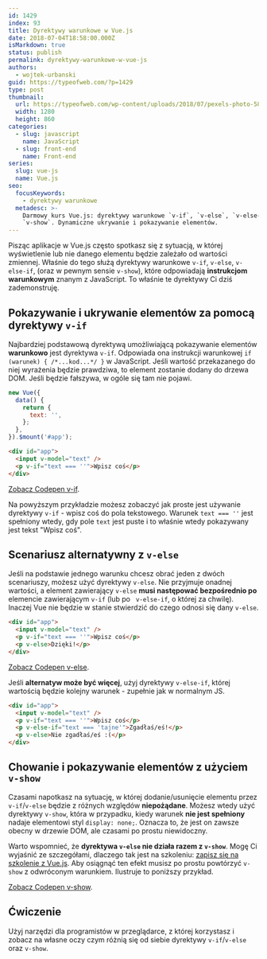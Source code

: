 ```yaml
---
id: 1429
index: 93
title: Dyrektywy warunkowe w Vue.js
date: 2018-07-04T18:58:00.000Z
isMarkdown: true
status: publish
permalink: dyrektywy-warunkowe-w-vue-js
authors:
  - wojtek-urbanski
guid: https://typeofweb.com/?p=1429
type: post
thumbnail:
  url: https://typeofweb.com/wp-content/uploads/2018/07/pexels-photo-581669.jpeg
  width: 1280
  height: 860
categories:
  - slug: javascript
    name: JavaScript
  - slug: front-end
    name: Front-end
series:
  slug: vue-js
  name: Vue.js
seo:
  focusKeywords:
    - dyrektywy warunkowe
  metadesc: >-
    Darmowy kurs Vue.js: dyrektywy warunkowe `v-if`, `v-else`, `v-else-if` oraz
    `v-show`. Dynamiczne ukrywanie i pokazywanie elementów.
---
```


Pisząc aplikacje w Vue.js często spotkasz się z sytuacją, w której wyświetlenie lub nie danego elementu będzie zależało od wartości zmiennej. Właśnie do tego służą dyrektywy warunkowe `v-if`, `v-else`, `v-else-if`, (oraz w pewnym sensie `v-show`), które odpowiadają **instrukcjom warunkowym** znanym z JavaScript. To właśnie te dyrektywy Ci dziś zademonstruję.

## Pokazywanie i ukrywanie elementów za pomocą dyrektywy `v-if`

Najbardziej podstawową dyrektywą umożliwiającą pokazywanie elementów **warunkowo** jest dyrektywa `v-if`. Odpowiada ona instrukcji warunkowej `if (warunek) { /*...kod...*/ }` w JavaScript. Jeśli wartość przekazanego do niej wyrażenia będzie prawdziwa, to element zostanie dodany do drzewa DOM. Jeśli będzie fałszywa, w ogóle się tam nie pojawi.

```javascript
new Vue({
  data() {
    return {
      text: '',
    };
  },
}).$mount('#app');
```

```html
<div id="app">
  <input v-model="text" />
  <p v-if="text === ''">Wpisz coś</p>
</div>
```

<CodepenWidget height="265" themeId="0" slugHash="MGYZyL" defaultTab="result" user="wojtiku" embedVersion="2" penTitle="v-if">
<a href="http://codepen.io/wojtiku/pen/MGYZyL/">Zobacz Codepen v-if</a>.
</CodepenWidget>

Na powyższym przykładzie możesz zobaczyć jak proste jest używanie dyrektywy `v-if` - wpisz coś do pola tekstowego. Warunek `text === ''` jest spełniony wtedy, gdy pole `text` jest puste i to właśnie wtedy pokazywany jest tekst "Wpisz coś".

## Scenariusz alternatywny z `v-else`

Jeśli na podstawie jednego warunku chcesz obrać jeden z dwóch scenariuszy, możesz użyć dyrektywy `v-else`. Nie przyjmuje onadnej wartości, a element zawierający `v-else` **musi następować bezpośrednio po** elemencie zawierającym `v-if` (lub po ` v-else-if`, o której za chwilę). Inaczej Vue nie będzie w stanie stwierdzić do czego odnosi się dany `v-else`.

```html
<div id="app">
  <input v-model="text" />
  <p v-if="text === ''">Wpisz coś</p>
  <p v-else>Dzięki!</p>
</div>
```

<CodepenWidget height="265" themeId="0" slugHash="pVvqGM" defaultTab="html,result" user="wojtiku" embedVersion="2" penTitle="v-else">
<a href="http://codepen.io/wojtiku/pen/pVvqGM/">Zobacz Codepen v-else</a>.
</CodepenWidget>

Jeśli **alternatyw może być więcej**, użyj dyrektywy `v-else-if`, której wartością będzie kolejny warunek - zupełnie jak w normalnym JS.

```html
<div id="app">
  <input v-model="text" />
  <p v-if="text === ''">Wpisz coś</p>
  <p v-else-if="text === 'tajne'">Zgadłaś/eś!</p>
  <p v-else>Nie zgadłaś/eś :(</p>
</div>
```

## Chowanie i pokazywanie elementów z użyciem `v-show`

Czasami napotkasz na sytuację, w której dodanie/usunięcie elementu przez `v-if`/`v-else` będzie z różnych względów **niepożądane**. Możesz wtedy użyć dyrektywy `v-show`, która w przypadku, kiedy warunek **nie jest spełniony** nadaje elementowi styl `display: none;`. Oznacza to, że jest on zawsze obecny w drzewie DOM, ale czasami po prostu niewidoczny.

Warto wspomnieć, że **dyrektywa `v-else` nie działa razem z `v-show`**. Mogę Ci wyjaśnić ze szczegółami, dlaczego tak jest na szkoleniu: <a href="https://szkolenia.typeofweb.com/" target="_blank">zapisz się na szkolenie z Vue.js</a>. Aby osiągnąć ten efekt musisz po prostu powtórzyć `v-show` z odwróconym warunkiem. Ilustruje to poniższy przykład.

<CodepenWidget height="265" themeId="0" slugHash="wjBNGZ" defaultTab="html,result" user="wojtiku" embedVersion="2" penTitle="v-show">
<a href="http://codepen.io/wojtiku/pen/wjBNGZ/">Zobacz Codepen v-show</a>.
</CodepenWidget>

## Ćwiczenie

Użyj narzędzi dla programistów w przeglądarce, z której korzystasz i zobacz na własne oczy czym różnią się od siebie dyrektywy `v-if`/`v-else` oraz `v-show`.
